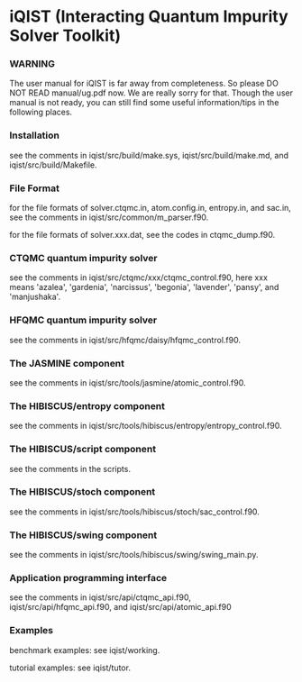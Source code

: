 # iQIST (Interacting Quantum Impurity Solver Toolkit)

### WARNING

The user manual for iQIST is far away from completeness. So please DO NOT READ manual/ug.pdf now. We are really sorry for that. Though the user manual is not ready, you can still find some useful information/tips in the following places.

### Installation

see the comments in iqist/src/build/make.sys, iqist/src/build/make.md, and iqist/src/build/Makefile.

### File Format

for the file formats of solver.ctqmc.in, atom.config.in, entropy.in, and sac.in, see the comments in iqist/src/common/m\_parser.f90.

for the file formats of solver.xxx.dat, see the codes in ctqmc\_dump.f90.

### CTQMC quantum impurity solver

see the comments in iqist/src/ctqmc/xxx/ctqmc\_control.f90, here xxx means 'azalea', 'gardenia', 'narcissus', 'begonia', 'lavender', 'pansy', and 'manjushaka'.

### HFQMC quantum impurity solver

see the comments in iqist/src/hfqmc/daisy/hfqmc\_control.f90.

### The JASMINE component

see the comments in iqist/src/tools/jasmine/atomic\_control.f90.

### The HIBISCUS/entropy component

see the comments in iqist/src/tools/hibiscus/entropy/entropy\_control.f90.

### The HIBISCUS/script component

see the comments in the scripts.

### The HIBISCUS/stoch component

see the comments in iqist/src/tools/hibiscus/stoch/sac\_control.f90.

### The HIBISCUS/swing component

see the comments in iqist/src/tools/hibiscus/swing/swing\_main.py.

### Application programming interface

see the comments in iqist/src/api/ctqmc\_api.f90, iqist/src/api/hfqmc\_api.f90, and iqist/src/api/atomic\_api.f90

### Examples

benchmark examples: see iqist/working.

tutorial examples: see iqist/tutor.
